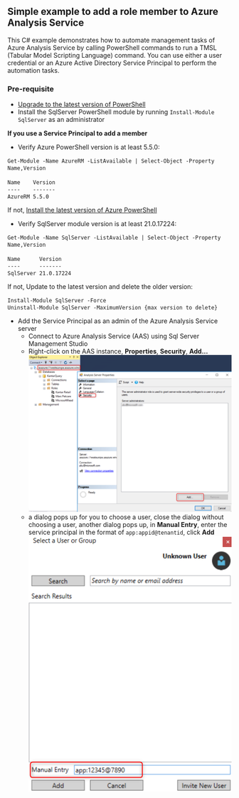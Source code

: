 ## Simple example to add a role member to Azure Analysis Service

This C# example demonstrates how to automate management tasks of Azure Analysis Service by calling PowerShell commands to run a TMSL (Tabular Model Scripting Language) command. You can use either a user credential or an Azure Active Directory Service Principal to perform the automation tasks. 

### Pre-requisite
* [Upgrade to the latest version of PowerShell](https://docs.microsoft.com/en-us/powershell/scripting/setup/installing-windows-powershell?view=powershell-6#upgrading-existing-windows-powershell)
* Install the SqlServer PowerShell module by running ```Install-Module SqlServer``` as an administrator

__If you use a Service Principal to add a member__
* Verify Azure PowerShell version is at least 5.5.0:

```
Get-Module -Name AzureRM -ListAvailable | Select-Object -Property Name,Version

Name    Version
----    -------
AzureRM 5.5.0
```

If not, [Install the latest version of Azure PowerShell](https://docs.microsoft.com/en-us/powershell/azure/install-azurerm-ps?view=azurermps-5.5.0)

* Verify SqlServer module version is at least 21.0.17224:

```
Get-Module -Name SqlServer -ListAvailable | Select-Object -Property Name,Version

Name      Version
----      -------
SqlServer 21.0.17224

```

If not, Update to the latest version and delete the older version:

```
Install-Module SqlServer -Force
Uninstall-Module SqlServer -MaximumVersion {max version to delete}
```

* Add the Service Principal as an admin of the Azure Analysis Service server
    * Connect to Azure Analysis Service (AAS) using Sql Server Management Studio
    * Right-click on the AAS instance, __Properties__, __Security__, __Add...__![Alt text](/DotNetAnalysisService/Images/aasAdmin.png?raw=true "AAS Admin")
    * a dialog pops up for you to choose a user, close the dialog without choosing a user, another dialog pops up, in __Manual Entry__, enter the service principal in the format of ```app:appid@tenantid```, click __Add__![Alt text](/DotNetAnalysisService/Images/addServicePrincipal.png?raw=true "add service principal")
